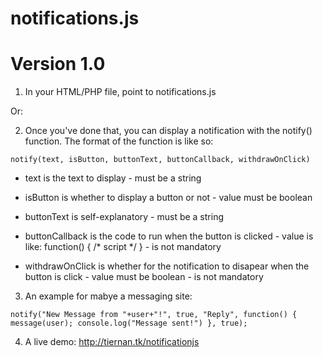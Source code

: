 # notifications.js

Version 1.0
===========
1. In your HTML/PHP file, point to notifications.js

  <script src="https://raw.githubusercontent.com/Tiernan400/notifications.js/main/notifications.js" ></script>
Or:
  <script src="notifications.js"></script>
2. Once you've done that, you can display a notification with the notify() function.
The format of the function is like so:

` notify(text, isButton, buttonText, buttonCallback, withdrawOnClick) `

* text is the text to display - must be a string

* isButton is whether to display a button or not - value must be boolean

* buttonText is self-explanatory - must be a string

* buttonCallback is the code to run when the button is clicked - value is like: function() { /* script */ } - is not mandatory

* withdrawOnClick is whether for the notification to disapear when the button is click - value must be boolean - is not mandatory

3. An example for mabye a messaging site:

`notify("New Message from "+user+"!", true, "Reply", function() { message(user); console.log("Message sent!") }, true);`

4. A live demo:
http://tiernan.tk/notificationjs
